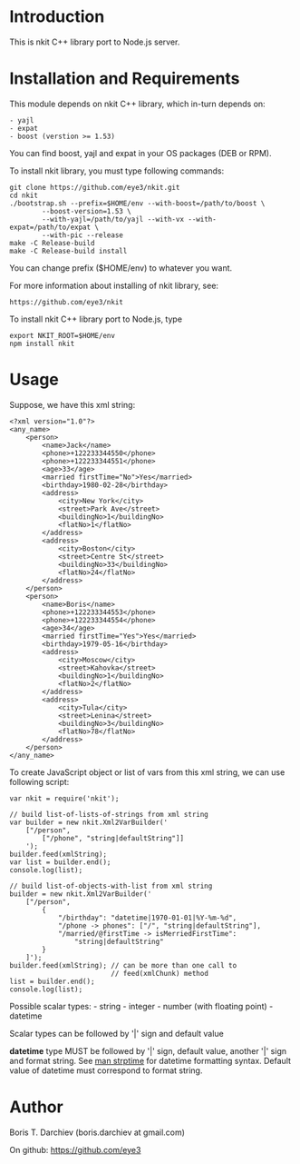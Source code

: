 # Introduction

This is nkit C++ library port to Node.js server.

# Installation and Requirements

This module depends on nkit C++ library, which in-turn depends on:

    - yajl
    - expat
    - boost (verstion >= 1.53)

You can find boost, yajl and expat in your OS packages (DEB or RPM).

To install nkit library, you must type following commands:

    git clone https://github.com/eye3/nkit.git
    cd nkit
    ./bootstrap.sh --prefix=$HOME/env --with-boost=/path/to/boost \
            --boost-version=1.53 \
            --with-yajl=/path/to/yajl --with-vx --with-expat=/path/to/expat \
            --with-pic --release
    make -C Release-build
    make -C Release-build install

You can change prefix ($HOME/env) to whatever you want.

For more information about installing of nkit library, see:

    https://github.com/eye3/nkit

To install nkit C++ library port to Node.js, type

    export NKIT_ROOT=$HOME/env
    npm install nkit


# Usage

Suppose, we have this xml string:

    <?xml version="1.0"?>
    <any_name>
        <person>
            <name>Jack</name>
            <phone>+122233344550</phone>
            <phone>+122233344551</phone>
            <age>33</age>
            <married firstTime="No">Yes</married>
            <birthday>1980-02-28</birthday>
            <address>
                <city>New York</city>
                <street>Park Ave</street>
                <buildingNo>1</buildingNo>
                <flatNo>1</flatNo>
            </address>
            <address>
                <city>Boston</city>
                <street>Centre St</street>
                <buildingNo>33</buildingNo>
                <flatNo>24</flatNo>
            </address>
        </person>
        <person>
            <name>Boris</name>
            <phone>+122233344553</phone>
            <phone>+122233344554</phone>
            <age>34</age>
            <married firstTime="Yes">Yes</married>
            <birthday>1979-05-16</birthday>
            <address>
                <city>Moscow</city>
                <street>Kahovka</street>
                <buildingNo>1</buildingNo>
                <flatNo>2</flatNo>
            </address>
            <address>
                <city>Tula</city>
                <street>Lenina</street>
                <buildingNo>3</buildingNo>
                <flatNo>78</flatNo>
            </address>
        </person>
    </any_name>

To create JavaScript object or list of vars from this xml string, we can use 
following script:

    var nkit = require('nkit');
    
    // build list-of-lists-of-strings from xml string
    var builder = new nkit.Xml2VarBuilder('
        ["/person",
            ["/phone", "string|defaultString"]]
        ');
    builder.feed(xmlString);
    var list = builder.end();
    console.log(list);
    
    // build list-of-objects-with-list from xml string
    builder = new nkit.Xml2VarBuilder('
        ["/person",
            {
                "/birthday": "datetime|1970-01-01|%Y-%m-%d",
                "/phone -> phones": ["/", "string|defaultString"],
                "/married/@firstTime -> isMerriedFirstTime":
                    "string|defaultString"
            }
        ]');
    builder.feed(xmlString); // can be more than one call to
                             // feed(xmlChunk) method
    list = builder.end();
    console.log(list);

Possible scalar types:
    - string
    - integer
    - number (with floating point)
    - datetime
    
Scalar types can be followed by '|' sign and default value

**datetime** type MUST be followed by '|' sign, default value,
another '|' sign and format string. See 
[man strptime](http://linux.die.net/man/3/strptime) for datetime formatting
syntax. Default value of datetime must correspond to format string.

# Author

Boris T. Darchiev (boris.darchiev at gmail.com)

On github: https://github.com/eye3

